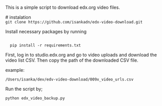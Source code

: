 <p>This is a simple script to download edx.org video files.</p>
# instalation
<code>
git clone https://github.com/isankadn/edx-video-download.git
</code>

<p>Install necessary packages by running </p>
<code>
  pip install -r requirements.txt
</code>
 
<p>
First, log in to studio.edx.org  and go to video uploads and download the video list CSV.
Then copy the path of the downloaded CSV file.</p> 
<p>example:</p> <code>/Users/isanka/dev/edv-video-download/009x_video_urls.csv</code>
<p>Run the script by;</p>
<code>python edx_video_backup.py</code>
